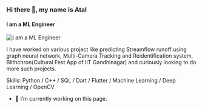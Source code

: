 ### Hi there 👋, my name is Atal
#### I am a ML Engineer
![I am a ML Engineer](REAADME.png)

I have worked on various project like predicting Streamflow runoff using graph neural network, Multi-Camera Tracking and Reidentification system, Blithchron(Cultural Fest App of IIT Gandhinagar) and curiously looking to do more such projects.

Skills: Python / C++ / SQL / Dart / Flutter / Machine Learning / Deep Learning / OpenCV 

- 🔭 I’m currently working on this page. 

